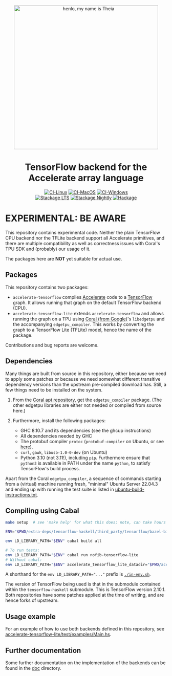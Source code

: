<div align="center">
<img width="450" src="https://github.com/AccelerateHS/accelerate/raw/master/images/accelerate-logo-text-v.png?raw=true" alt="henlo, my name is Theia"/>

# TensorFlow backend for the Accelerate array language

[![CI-Linux](https://github.com/tmcdonell/accelerate-tensorflow/workflows/ci-linux/badge.svg)](https://github.com/tmcdonell/accelerate-tensorflow/actions?query=workflow%3Aci-linux)
[![CI-MacOS](https://github.com/tmcdonell/accelerate-tensorflow/workflows/ci-macos/badge.svg)](https://github.com/tmcdonell/accelerate-tensorflow/actions?query=workflow%3Aci-macos)
[![CI-Windows](https://github.com/tmcdonell/accelerate-tensorflow/workflows/ci-windows/badge.svg)](https://github.com/tmcdonell/accelerate-tensorflow/actions?query=workflow%3Aci-windows)
<br>
[![Stackage LTS](https://stackage.org/package/accelerate-tensorflow/badge/lts)](https://stackage.org/lts/package/accelerate-tensorflow)
[![Stackage Nightly](https://stackage.org/package/accelerate-tensorflow/badge/nightly)](https://stackage.org/nightly/package/accelerate-tensorflow)
[![Hackage](https://img.shields.io/hackage/v/accelerate-tensorflow.svg)](https://hackage.haskell.org/package/accelerate-tensorflow)

</div>

# EXPERIMENTAL: BE AWARE

This repository contains experimental code.
Neither the plain TensorFlow CPU backend nor the TFLite backend support all Accelerate primitives, and there are multiple compatibility as well as correctness issues with Coral's TPU SDK and (probably) our usage of it.

The packages here are **NOT** yet suitable for actual use.

## Packages

This repository contains two packages:
- `accelerate-tensorflow` compiles
  [Accelerate](https://github.com/AccelerateHS/accelerate) code to a
  [TensorFlow](https://www.tensorflow.org) graph. It allows running that graph
  on the default TensorFlow backend (CPU).
- `accelerate-tensorflow-lite` extends `accelerate-tensorflow` and allows
  running the graph on a TPU using [Coral (from Google)](https://coral.ai/)'s
  `libedgetpu` and the accompanying `edgetpu_compiler`. This works by
  converting the graph to a TensorFlow Lite (TFLite) model, hence the name of
  the package.

Contributions and bug reports are welcome.

## Dependencies

Many things are built from source in this repository, either because we need to apply some patches or because we need somewhat different transitive dependency versions than the upstream pre-compiled download has.
Still, a few things need to be installed on the system.

1. From the [Coral apt repository](https://coral.ai/software/#debian-packages), get the `edgetpu_compiler` package.
   (The other edgetpu libraries are either not needed or compiled from source here.)

2. Furthermore, install the following packages:
   - GHC 8.10.7 and its dependencies (see the ghcup instructions)
   - All dependencies needed by GHC
   - The protobuf compiler `protoc` (`protobuf-compiler` on Ubuntu, or see [here](https://google.github.io/proto-lens/installing-protoc.html)).
   - `curl`, `gawk`, `libusb-1.0-0-dev` (on Ubuntu)
   - Python 3.10 (not 3.11!), including `pip`. Furthermore ensure that `python3` is available in PATH under the name `python`, to satisfy TensorFlow's build process.

Apart from the Coral `edgetpu_compiler`, a sequence of commands starting from a (virtual) machine running fresh, "minimal" Ubuntu Server 22.04.3 and ending up with running the test suite is listed in [ubuntu-build-instructions.txt](ubuntu-build-instructions.txt).


## Compiling using Cabal

```sh
make setup  # see 'make help' for what this does; note, can take hours as this also builds a full copy of Tensorflow

ENV="$PWD/extra-deps/tensorflow-haskell/third_party/tensorflow/bazel-bin/tensorflow:$PWD/extra-deps/libedgetpu/out/throttled/k8:$PWD/build:$(echo "$PWD/build/_deps/abseil-cpp-build/absl/"{flags,hash,container,strings} | sed 's/ /:/g')"

env LD_LIBRARY_PATH="$ENV" cabal build all

# To run tests:
env LD_LIBRARY_PATH="$ENV" cabal run nofib-tensorflow-lite
# Without cabal:
env LD_LIBRARY_PATH="$ENV" accelerate_tensorflow_lite_datadir="$PWD/accelerate-tensorflow-lite" "$(cabal list-bin nofib-tensorflow-lite)"
```

A shorthand for the `env LD_LIBRARY_PATH="..."` prefix is [`./in-env.sh`](in-env.sh).

The version of TensorFlow being used is that in the submodule contained within the `tensorflow-haskell` submodule.
This is TensorFlow version 2.10.1.
Both repositories have some patches applied at the time of writing, and are hence forks of upstream.


## Usage example

For an example of how to use both backends defined in this repository, see [accelerate-tensorflow-lite/test/examples/Main.hs](accelerate-tensorflow-lite/test/examples/Main.hs).


## Further documentation

Some further documentation on the implementation of the backends can be found in the [doc](doc) directory.
